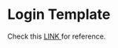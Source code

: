 <html>
<body>
  
  <h1> Login Template </h1>
Check this <a href='http://login-template.rf.gd' target='_blank'> LINK </a> for reference.
</body>

</html>
